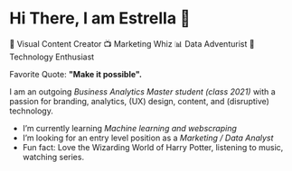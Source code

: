 # Hi There, I am Estrella 👋

🌈 Visual Content Creator
📺 Marketing Whiz
📊 Data Adventurist
🤖 Technology Enthusiast 

Favorite Quote: **"Make it possible".**

I am an outgoing *Business Analytics Master student (class 2021)* with a passion for branding, analytics, (UX) design, content, and (disruptive) technology. 

- I’m currently learning *Machine learning and webscraping*
- I’m looking for an entry level position as a *Marketing  / Data Analyst*
- Fun fact: Love the Wizarding World of Harry Potter, listening to music, watching series. 
<!--
**EstrellaSpaans/EstrellaSpaans** is a ✨ _special_ ✨ repository because its `README.md` (this file) appears on your GitHub profile.

